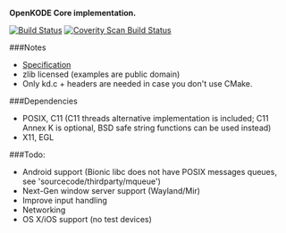 **OpenKODE Core implementation.**

[![Build Status](https://travis-ci.org/h-s-c/libKD.svg)](https://travis-ci.org/h-s-c/libKD)
[![Coverity Scan Build Status](https://scan.coverity.com/projects/3798/badge.svg)](https://scan.coverity.com/projects/3798)

###Notes
-   [Specification](https://www.khronos.org/registry/kode/)
-   zlib licensed (examples are public domain)
-   Only kd.c + headers are needed in case you don't use CMake.

###Dependencies
-   POSIX, C11 (C11 threads alternative implementation is included; 
    C11 Annex K is optional, BSD safe string functions can be used instead)
-   X11, EGL

###Todo:
-   Android support (Bionic libc does not have POSIX messages queues, 
    see 'sourcecode/thirdparty/mqueue')
-   Next-Gen window server support (Wayland/Mir)
-   Improve input handling
-   Networking
-   OS X/iOS support (no test devices)
